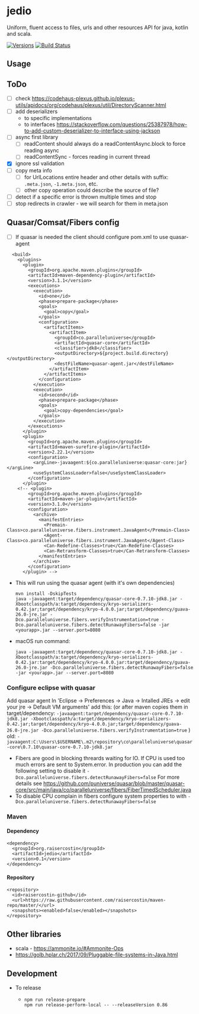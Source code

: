 # jedio

Uniform, fluent access to files, urls and other resources API for java, kotlin and scala.

[![Versions](https://img.shields.io/maven-metadata/v?metadataUrl=https%3A%2F%2Fraw.githubusercontent.com%2Fraisercostin%2Fmaven-repo%2Fmaster%2Forg%2Fraisercostin%2Fjedio%2Fmaven-metadata.xml)](https://github.com/raisercostin/maven-repo/tree/master/org/raisercostin/jedio)
[![Build Status](https://travis-ci.org/raisercostin/jedio.svg?branch=master)](https://travis-ci.org/raisercostin/jedio)

<!--
[![Codacy Badge](https://www.codacy.com/project/badge/fe1bb28a7735433d89a238ce6f6305c1)](https://www.codacy.com/app/raisercostin/jedio)
-->

## Usage

## ToDo

- [ ] check https://codehaus-plexus.github.io/plexus-utils/apidocs/org/codehaus/plexus/util/DirectoryScanner.html
- [ ] add deserializers
  - to specific implementations
  - to interfaces https://stackoverflow.com/questions/25387978/how-to-add-custom-deserializer-to-interface-using-jackson
- [ ] async first library
  - [ ] readContent should always do a readContentAsync.block to force reading async
  - [ ] readContentSync - forces reading in current thread
- [x] ignore ssl validation
- [ ] copy meta info
  - [ ] for UrlLocations entire header and other details with suffix: `.meta.json`, `-1.meta.json`, etc.
  - [ ] other copy operation could describe the source of file?
- [ ] detect if a specific error is thrown multiple times and stop
- [ ] stop redirects in crawler - we will search for them in meta.json

## Quasar/Comsat/Fibers config

- [ ] If quasar is needed the client should configure pom.xml to use quasar-agent

```
  <build>
    <plugins>
      <plugin>
        <groupId>org.apache.maven.plugins</groupId>
        <artifactId>maven-dependency-plugin</artifactId>
        <version>3.1.1</version>
        <executions>
          <execution>
            <id>one</id>
            <phase>prepare-package</phase>
            <goals>
              <goal>copy</goal>
            </goals>
            <configuration>
              <artifactItems>
                <artifactItem>
                  <groupId>co.paralleluniverse</groupId>
                  <artifactId>quasar-core</artifactId>
                  <classifier>jdk8</classifier>
                  <outputDirectory>${project.build.directory}</outputDirectory>
                  <destFileName>quasar-agent.jar</destFileName>
                </artifactItem>
              </artifactItems>
            </configuration>
          </execution>
          <execution>
            <id>second</id>
            <phase>prepare-package</phase>
            <goals>
              <goal>copy-dependencies</goal>
            </goals>
          </execution>
        </executions>
      </plugin>
      <plugin>
        <groupId>org.apache.maven.plugins</groupId>
        <artifactId>maven-surefire-plugin</artifactId>
        <version>2.22.1</version>
        <configuration>
          <argLine>-javaagent:${co.paralleluniverse:quasar-core:jar}</argLine>
          <useSystemClassLoader>false</useSystemClassLoader>
        </configuration>
      </plugin>
    <!-- <plugin>
        <groupId>org.apache.maven.plugins</groupId>
        <artifactId>maven-jar-plugin</artifactId>
        <version>3.1.0</version>
        <configuration>
          <archive>
            <manifestEntries>
              <Premain-Class>co.paralleluniverse.fibers.instrument.JavaAgent</Premain-Class>
              <Agent-Class>co.paralleluniverse.fibers.instrument.JavaAgent</Agent-Class>
              <Can-Redefine-Classes>true</Can-Redefine-Classes>
              <Can-Retransform-Classes>true</Can-Retransform-Classes>
            </manifestEntries>
          </archive>
        </configuration>
      </plugin> -->
```

- This will run using the quasar agent (with it's own dependencies)
  ```
  mvn install -DskipTests
  java -javaagent:target/dependency/quasar-core-0.7.10-jdk8.jar -Xbootclasspath/a:target/dependency/kryo-serializers-0.42.jar;target/dependency/kryo-4.0.0.jar;target/dependency/guava-26.0-jre.jar -Dco.paralleluniverse.fibers.verifyInstrumentation=true -Dco.paralleluniverse.fibers.detectRunawayFibers=false -jar <yourapp>.jar --server.port=8080
  ```
- macOS run command:
  ```
  java -javaagent:target/dependency/quasar-core-0.7.10-jdk8.jar -Xbootclasspath/a:target/dependency/kryo-serializers-0.42.jar:target/dependency/kryo-4.0.0.jar:target/dependency/guava-26.0-jre.jar -Dco.paralleluniverse.fibers.detectRunawayFibers=false -jar <yourapp>.jar --server.port=8080
  ```

### Configure eclipse with quasar

Add quasar agent
In 'Eclipse -> Preferences -> Java -> Intalled JREs -> edit your jre -> Default VM arguments' add this:
(or after maven copies them in target/dependency:
`-javaagent:target/dependency/quasar-core-0.7.10-jdk8.jar -Xbootclasspath/a:target/dependency/kryo-serializers-0.42.jar;target/dependency/kryo-4.0.0.jar;target/dependency/guava-26.0-jre.jar -Dco.paralleluniverse.fibers.verifyInstrumentation=true`
)
old: `-javaagent:C:\Users\$USERNAME\.m2\repository\co\paralleluniverse\quasar-core\0.7.10\quasar-core-0.7.10-jdk8.jar`

- Fibers are good in blocking threards waiting for IO. If CPU is used too much errors are sent to System.error. In production you can add the following setting to disable it
  `-Dco.paralleluniverse.fibers.detectRunawayFibers=false`
  For more details see https://github.com/puniverse/quasar/blob/master/quasar-core/src/main/java/co/paralleluniverse/fibers/FiberTimedScheduler.java
- To disable CPU complain in fibers configure system properties to with `-Dco.paralleluniverse.fibers.detectRunawayFibers=false`

### Maven

#### Dependency

```
<dependency>
  <groupId>org.raisercostin</groupId>
  <artifactId>jedio</artifactId>
  <version>0.1</version>
</dependency>
```

#### Repository

```
<repository>
  <id>raisercostin-github</id>
  <url>https://raw.githubusercontent.com/raisercostin/maven-repo/master/</url>
  <snapshots><enabled>false</enabled></snapshots>
</repository>
```

## Other libraries

- scala - https://ammonite.io/#Ammonite-Ops
- https://golb.hplar.ch/2017/09/Pluggable-file-systems-in-Java.html

## Development

- To release
  - ```
    npm run release-prepare
    npm run release-perform-local -- --releaseVersion 0.86
    ```
